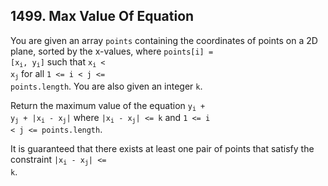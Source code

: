 ## 1499. Max Value Of Equation

You are given an array <code>points</code> containing the coordinates of points on a 2D plane, sorted by the x-values, where <code>points[i] = [x<sub>i</sub>, y<sub>i</sub>]</code> such that <code>x<sub>i</sub> < x<sub>j</sub></code> for all <code>1 <= i < j <= points.length</code>. You are also given an integer <code>k</code>.

Return the maximum value of the equation <code>y<sub>i</sub> + y<sub>j</sub> + |x<sub>i</sub> - x<sub>j</sub>|</code> where <code>|x<sub>i</sub> - x<sub>j</sub>| <= k</code> and <code>1 <= i < j <= points.length</code>.

It is guaranteed that there exists at least one pair of points that satisfy the constraint <code>|x<sub>i</sub> - x<sub>j</sub>| <= k</code>.